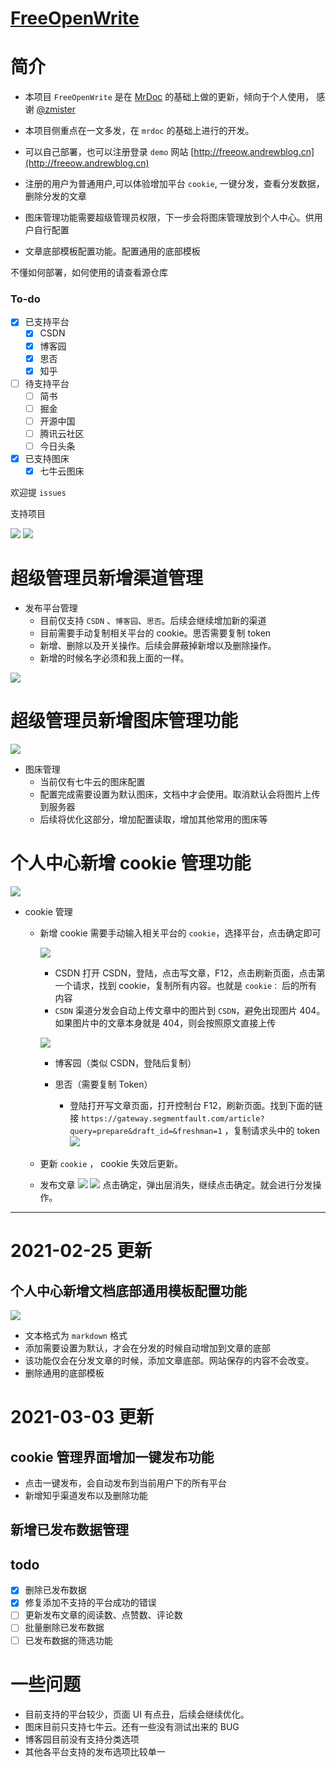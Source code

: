 # [FreeOpenWrite](https://gitee.com/msandrew/freeopenwrite) 
# 简介
- 本项目 `FreeOpenWrite` 是在 [MrDoc](https://zmister.com/mrdoc/MrDoc) 的基础上做的更新，倾向于个人使用，
感谢 [@zmister](http://gitee.com/zmister)

- 本项目侧重点在一文多发，在 `mrdoc` 的基础上进行的开发。
- 可以自己部署，也可以注册登录 `demo` 网站 [http://freeow.andrewblog.cn](http://freeow.andrewblog.cn)
- 注册的用户为普通用户,可以体验增加平台 `cookie`, 一键分发，查看分发数据，删除分发的文章
- 图床管理功能需要超级管理员权限，下一步会将图床管理放到个人中心。供用户自行配置
- 文章底部模板配置功能。配置通用的底部模板

不懂如何部署，如何使用的请查看源仓库

### To-do
- [x] 已支持平台
  - [x] CSDN
  - [x] 博客园
  - [x] 思否
  - [x] 知乎
- [ ] 待支持平台
  - [ ] 简书
  - [ ] 掘金
  - [ ] 开源中国
  - [ ] 腾讯云社区
  - [ ] 今日头条

- [x] 已支持图床
  - [x] 七牛云图床

欢迎提 `issues`

支持项目

![](http://img.andrewblog.cn/freeopenwrite/%E5%BE%AE%E4%BF%A1%E5%9B%BE%E7%89%87_20210303174504_1614764937.jpg-gg)
![](http://img.andrewblog.cn/freeopenwrite/%E5%BE%AE%E4%BF%A1%E5%9B%BE%E7%89%87_20210303174748_1614764931.jpg-gg)


# 超级管理员新增渠道管理

- 发布平台管理
  - 目前仅支持 `CSDN` 、`博客园`、`思否`。后续会继续增加新的渠道
  - 目前需要手动复制相关平台的 cookie。思否需要复制 token
  - 新增、删除以及开关操作。后续会屏蔽掉新增以及删除操作。
  - 新增的时候名字必须和我上面的一样。

![](http://img.andrewblog.cn/mrdoc/2021-02-24_221458.png-gg)

# 超级管理员新增图床管理功能

![](http://img.andrewblog.cn/mrdoc/2021-02-24_222048.png-gg)

- 图床管理
  - 当前仅有七牛云的图床配置
  - 配置完成需要设置为默认图床，文档中才会使用。取消默认会将图片上传到服务器
  - 后续将优化这部分，增加配置读取，增加其他常用的图床等

# 个人中心新增 cookie 管理功能

![](http://img.andrewblog.cn/mrdoc/2021-02-24_222532.png-gg)

- cookie 管理
  
  - 新增 cookie   需要手动输入相关平台的 `cookie`，选择平台，点击确定即可
    
    ![](http://img.andrewblog.cn/mrdoc/2021-02-25_091904.png-gg)
    
    - CSDN 打开 CSDN，登陆，点击写文章，F12，点击刷新页面，点击第一个请求，找到 cookie，复制所有内容。也就是 `cookie：` 后的所有内容
    - `CSDN` 渠道分发会自动上传文章中的图片到 `CSDN`，避免出现图片 404。如果图片中的文章本身就是 404，则会按照原文直接上传
    
    ![](http://img.andrewblog.cn/mrdoc/2021-02-25_091904.png-gg)
    
    - 博客园（类似 CSDN，登陆后复制）
    - 思否（需要复制 Token）
      
      - 登陆打开写文章页面，打开控制台 F12，刷新页面。找到下面的链接 `https://gateway.segmentfault.com/article?query=prepare&draft_id=&freshman=1`  ，复制请求头中的 token
        ![](http://img.andrewblog.cn/mrdoc/2021-02-25_091905.png-gg)
  - 更新 `cookie` ， cookie 失效后更新。
  - 发布文章
    ![](http://img.andrewblog.cn/mrdoc/2021-02-25_092523.png-gg)
    ![](http://img.andrewblog.cn/mrdoc/2021-02-25_092624.png-gg)
    点击确定，弹出层消失，继续点击确定。就会进行分发操作。

---

# 2021-02-25 更新

## 个人中心新增文档底部通用模板配置功能

![](http://img.andrewblog.cn/mrdoc/2021-02-25_195152.png-gg)

- 文本格式为 `markdown` 格式
- 添加需要设置为默认，才会在分发的时候自动增加到文章的底部
- 该功能仅会在分发文章的时候，添加文章底部。网站保存的内容不会改变。
- 删除通用的底部模板

# 2021-03-03  更新

## cookie 管理界面增加一键发布功能

- 点击一键发布，会自动发布到当前用户下的所有平台
- 新增知乎渠道发布以及删除功能

## 新增已发布数据管理

## todo
- [x] 删除已发布数据
- [x] 修复添加不支持的平台成功的错误
- [ ] 更新发布文章的阅读数、点赞数、评论数
- [ ] 批量删除已发布数据
- [ ] 已发布数据的筛选功能

# 一些问题

- 目前支持的平台较少，页面 UI 有点丑，后续会继续优化。
- 图床目前只支持七牛云。还有一些没有测试出来的 BUG
- 博客园目前没有支持分类选项
- 其他各平台支持的发布选项比较单一

